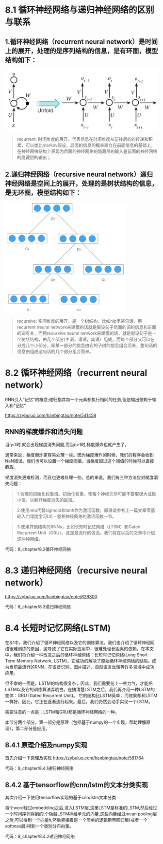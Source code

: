 # 8.1 循环神经网络与递归神经网络的区别与联系
## 1.循环神经网络（recurrent neural network）是时间上的展开，处理的是序列结构的信息，是有环图，模型结构如下：

![8.0.1](./8_chapter/8.1RNN原理/8.0.1.jpg)

>recurrent: 时间维度的展开，代表信息在时间维度从前往后的的传递和积累，可以类比markov假设，后面的信息的概率建立在前面信息的基础上，在神经网络结构上表现为后面的神经网络的隐藏层的输入是前面的神经网络的隐藏层的输出；

## 2.递归神经网络（recursive neural network）递归神经网络是空间上的展开，处理的是树状结构的信息，是无环图，模型结构如下：

![8.0.2](./8_chapter/8.1RNN原理/8.0.2.jpg)


>recursive: 空间维度的展开，是一个树结构，比如nlp里某句话，用recurrent neural network来建模的话就是假设句子后面的词的信息和前面的词有关，而用recurxive neural network来建模的话，就是假设句子是一个树状结构，由几个部分(主语，谓语，宾语）组成，而每个部分又可以在分成几个小部分，即某一部分的信息由它的子树的信息组合而来，整句话的信息由组成这句话的几个部分组合而来。






# 8.2 循环神经网络（recurrent neural network）
RNN引入“记忆”的概念;递归指其每一个元素都执行相同的任务,但是输出依赖于输入和“记忆”

https://zybuluo.com/hanbingtao/note/541458

## RNN的梯度爆炸和消失问题

当η<1时,就会出现梯度消失问题,而当η>1时,梯度爆炸也就产生了。

通常来说，梯度爆炸更容易处理一些。因为梯度爆炸的时候，我们的程序会收到NaN错误。我们也可以设置一个梯度阈值，当梯度超过这个阈值的时候可以直接截取。

梯度消失更难检测，而且也更难处理一些。总的来说，我们有三种方法应对梯度消失问题：

>1.合理的初始化权重值。初始化权重，使每个神经元尽可能不要取极大或极小值，以躲开梯度消失的区域。

>2.使用relu代替sigmoid和tanh作为激活函数。原理请参考上一篇文章零基础入门深度学习(4) - 卷积神经网络的激活函数一节。

>3.使用其他结构的RNNs，比如长短时记忆网络（LTSM）和Gated Recurrent Unit（GRU），这是最流行的做法。我们将在以后的文章中介绍这两种网络。

代码：8_chapter/8.2循环神经网络

# 8.3 递归神经网络（recursive neural network）

https://zybuluo.com/hanbingtao/note/626300

代码：8_chapter/8.3递归神经网络

# 8.4 长短时记忆网络(LSTM)

在8.1中，我们介绍了循环神经网络以及它的训练算法。我们也介绍了循环神经网络很难训练的原因，这导致了它在实际应用中，很难处理长距离的依赖。在本文中，我们将介绍一种改进之后的循环神经网络：长短时记忆网络(Long Short Term Memory Network, LSTM)，它成功的解决了原始循环神经网络的缺陷，成为当前最流行的RNN，在语音识别、图片描述、自然语言处理等许多领域中成功应用。

但不幸的一面是，LSTM的结构很复杂，因此，我们需要花上一些力气，才能把LSTM以及它的训练算法弄明白。在搞清楚LSTM之后，我们再介绍一种LSTM的变体：GRU (Gated Recurrent Unit)。 它的结构比LSTM简单，而效果却和LSTM一样好，因此，它正在逐渐流行起来。最后，我们仍然会动手实现一个LSTM。

需要注意的一点是：LSTM和GRU都是循环神经网络的一种。

本节分两个部分，第一部分是原理（包括基于numpy的一个实现，帮助理解原理），第二部分是应用。


## 8.4.1 原理介绍及numpy实现

首先介绍一下原理及实现
https://zybuluo.com/hanbingtao/note/581764

代码：8_chapter/8.4.1递归神经网络

## 8.4.2 基于tensorflow的cnn/lstm的文本分类实现

其次介绍一下使用tensorflow实现的基于cnn/lstm文本分类

每个word经过embedding之后,进入LSTM层,这里LSTM是标准的LSTM,然后经过一个时间序列得到的t个隐藏LSTM神经单元的向量,这些向量经过mean pooling层之后,可以得到一个向量h,然后紧接着是一个简单的逻辑斯蒂回归层(戒者一个softmax层)得到一个类别分布向量。




代码：8_chapter/8.4.2递归神经网络
